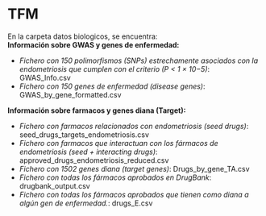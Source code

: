 # TFM
En la carpeta datos biologicos, se encuentra:  
**Información sobre GWAS y genes de enfermedad:**  
- *Fichero con 150 polimorfismos (SNPs) estrechamente asociados con la endometriosis que cumplen con el criterio (P < 1 × 10−5)*: GWAS_Info.csv
- *Fichero con 150 genes de enfermedad (disease genes)*: GWAS_by_gene_formatted.csv  

**Información sobre farmacos y genes diana (Target):**
- *Fichero con farmacos relacionados con endometriosis (seed drugs)*: seed_drugs_targets_endometriosis.csv
- *Fichero con farmacos que interactuan con los fármacos de endometriosis (seed + interacting drugs)*: approved_drugs_endometriosis_reduced.csv
- *Fichero con 1502 genes diana (target genes)*: Drugs_by_gene_TA.csv
- *Fichero con todas los fármacos aprobados en DrugBank*: drugbank_output.csv
- *Fichero con todas los fármacos aprobados que tienen como diana a algún gen de enfermedad.*: drugs_E.csv
